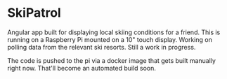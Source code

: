 # SkiPatrol

Angular app built for displaying local skiing conditions for a friend. This is running on a Raspberry Pi mounted on a 10" touch display. Working on polling data from the relevant ski resorts. Still a work in progress.

The code is pushed to the pi via a docker image that gets built manually right now. That'll become an automated build soon.
